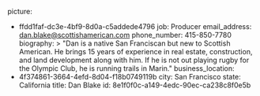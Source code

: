 picture:
  - ffdd1faf-dc3e-4bf9-8d0a-c5addede4796
job: Producer
email_address: dan.blake@scottishamerican.com
phone_number: 415-850-7780
biography: >
  "Dan is a native San Franciscan but new to Scottish American. He brings 15 years of experience in
  real estate, construction, and land development along with him. If he is not out playing rugby for
  the Olympic Club, he is running trails in Marin."
business_location:
  - 4f374861-3664-4efd-8d04-f18b0749119b
city: San Francisco
state: California
title: Dan Blake
id: 8e1f0f0c-a149-4edc-90ec-ca238c8f0e5b
